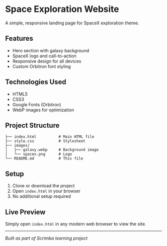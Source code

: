 # Space Exploration Website

A simple, responsive landing page for SpaceX exploration theme.

## Features

- Hero section with galaxy background
- SpaceX logo and call-to-action
- Responsive design for all devices
- Custom Orbitron font styling

## Technologies Used

- HTML5
- CSS3
- Google Fonts (Orbitron)
- WebP images for optimization

## Project Structure

```
├── index.html          # Main HTML file
├── style.css           # Stylesheet
├── images/
│   ├── galaxy.webp     # Background image
│   └── spacex.png      # Logo
└── README.md           # This file
```

## Setup

1. Clone or download the project
2. Open `index.html` in your browser
3. No additional setup required

## Live Preview

Simply open `index.html` in any modern web browser to view the site.

---

*Built as part of Scrimba learning project*